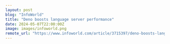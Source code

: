 ```yaml
---
layout: post
blog: "InfoWorld"
title: "Deno boosts language server performance"
date: 2024-05-07T22:00:00Z
image: images/infoworld.png
remote_url: "https://www.infoworld.com/article/3715397/deno-boosts-language-server-performance.html#tk.rss_applicationdevelopment"
---
```

